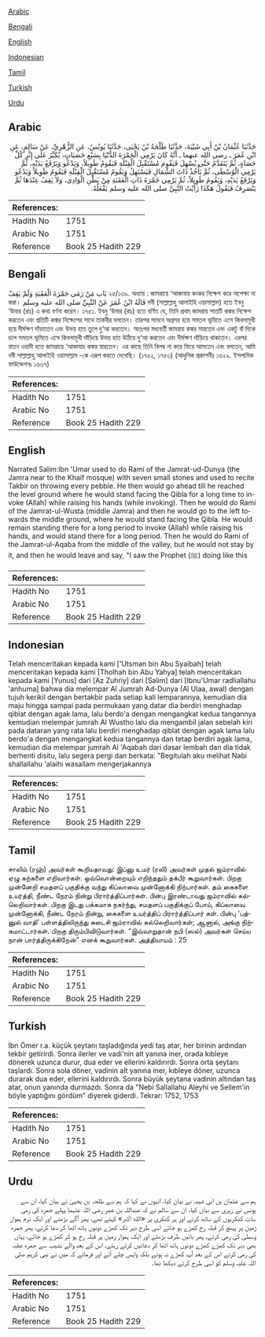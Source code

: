 [Arabic](#arabic)

[Bengali](#bengali)

[English](#english)

[Indonesian](#indonesian)

[Tamil](#tamil)

[Turkish](#turkish)

[Urdu](#urdu)

## Arabic


<div dir="rtl" lang="ar" style={{fontSize:'larger',backgroundColor:'#f8f9fa',padding:20}}>
حَدَّثَنَا عُثْمَانُ بْنُ أَبِي شَيْبَةَ، حَدَّثَنَا طَلْحَةُ بْنُ يَحْيَى، حَدَّثَنَا يُونُسُ، عَنِ الزُّهْرِيِّ، عَنْ سَالِمٍ، عَنِ ابْنِ عُمَرَ ـ رضى الله عنهما ـ أَنَّهُ كَانَ يَرْمِي الْجَمْرَةَ الدُّنْيَا بِسَبْعِ حَصَيَاتٍ، يُكَبِّرُ عَلَى إِثْرِ كُلِّ حَصَاةٍ، ثُمَّ يَتَقَدَّمُ حَتَّى يُسْهِلَ فَيَقُومَ مُسْتَقْبِلَ الْقِبْلَةِ فَيَقُومُ طَوِيلاً، وَيَدْعُو وَيَرْفَعُ يَدَيْهِ، ثُمَّ يَرْمِي الْوُسْطَى، ثُمَّ يَأْخُذُ ذَاتَ الشِّمَالِ فَيَسْتَهِلُ وَيَقُومُ مُسْتَقْبِلَ الْقِبْلَةِ فَيَقُومُ طَوِيلاً وَيَدْعُو وَيَرْفَعُ يَدَيْهِ، وَيَقُومُ طَوِيلاً، ثُمَّ يَرْمِي جَمْرَةَ ذَاتِ الْعَقَبَةِ مِنْ بَطْنِ الْوَادِي، وَلاَ يَقِفُ عِنْدَهَا ثُمَّ يَنْصَرِفُ فَيَقُولُ هَكَذَا رَأَيْتُ النَّبِيَّ صلى الله عليه وسلم يَفْعَلُهُ‏.‏
</div>
<div style={{backgroundColor:'#f8f9fa',padding:20, marginBottom: 10}}><table> <thead> <tr> <th>References:</th> <th></th> </tr> </thead> <tbody><tr><td>Hadith No</td><td>1751</td></tr><tr><td>Arabic No</td><td>1751</td></tr><tr><td>Reference</td><td>Book 25 Hadith 229</td></tr></tbody></table></div>

## Bengali


<div dir="ltr" lang="bn" style={{fontSize:'larger',backgroundColor:'#f8f9fa',padding:20}}>
بَاب مَنْ رَمَى جَمْرَةَ الْعَقَبَةِ وَلَمْ يَقِفْ ২৫/১৩৯. অধ্যায় : জামরায়ে ‘আকাবায় কংকর নিক্ষেপ করে অপেক্ষা না করা। قَالَهُ ابْنُ عُمَرَ عَنْ النَّبِيِّ صلى الله عليه وسلم নবী (সাল্লাল্লাহু আলাইহি ওয়াসাল্লাম) হতে ইবনু ‘উমার (রাঃ) এ কথা বর্ণনা করেন। ১৭৫১. ইবনু ‘উমার (রাঃ) হতে বর্ণিত যে, তিনি প্রথম জামরায় সাতটি কঙ্কর নিক্ষেপ করতেন এবং প্রতিটি কঙ্কর নিক্ষেপের সাথে তাকবীর বলতেন। তারপর সামনে অগ্রসর হয়ে সমতল ভূমিতে এসে কিবলামুখী হয়ে দীর্ঘক্ষণ দাঁড়াতেন এবং উভয় হাত তুলে দু‘আ করতেন। অতঃপর মধ্যবর্তী জামরায় কঙ্কর মারতেন এবং একটু বাঁ দিকে চলে সমতল ভূমিতে এসে কিবলামুখী দাঁড়িয়ে উভয় হাত উঠিয়ে দু‘আ করতেন এবং দীর্ঘক্ষণ দাঁড়িয়ে থাকতেন। এরপর বাতন ওয়াদী হতে জামরায়ে ‘আকাবায় কঙ্কর মারতেন। এর কাছে তিনি বিলম্ব না করে ফিরে আসতেন এবং বলতেন, আমি নবী সাল্লাল্লাহু আলাইহি ওয়াসাল্লাম -কে এরূপ করতে দেখেছি। (১৭৫২, ১৭৫৩) (আধুনিক প্রকাশনীঃ ১৬২৯. ইসলামিক ফাউন্ডেশনঃ ১৬৩৭)
</div>
<div style={{backgroundColor:'#f8f9fa',padding:20, marginBottom: 10}}><table> <thead> <tr> <th>References:</th> <th></th> </tr> </thead> <tbody><tr><td>Hadith No</td><td>1751</td></tr><tr><td>Arabic No</td><td>1751</td></tr><tr><td>Reference</td><td>Book 25 Hadith 229</td></tr></tbody></table></div>

## English


<div dir="ltr" lang="en" style={{fontSize:'larger',backgroundColor:'#f8f9fa',padding:20}}>
Narrated Salim:Ibn 'Umar used to do Rami of the Jamrat-ud-Dunya (the Jamra near to the Khaif mosque) with seven small stones and used to recite Takbir on throwing every pebble. He then would go ahead till he reached the level ground where he would stand facing the Qibla for a long time to invoke (Allah) while raising his hands (while invoking). Then he would do Rami of the Jamrat-ul-Wusta (middle Jamra) and then he would go to the left towards the middle ground, where he would stand facing the Qibla. He would remain standing there for a long period to invoke (Allah) while raising his hands, and would stand there for a long period. Then he would do Rami of the Jamrat-ul-Aqaba from the middle of the valley, but he would not stay by it, and then he would leave and say, "I saw the Prophet (ﷺ) doing like this
</div>
<div style={{backgroundColor:'#f8f9fa',padding:20, marginBottom: 10}}><table> <thead> <tr> <th>References:</th> <th></th> </tr> </thead> <tbody><tr><td>Hadith No</td><td>1751</td></tr><tr><td>Arabic No</td><td>1751</td></tr><tr><td>Reference</td><td>Book 25 Hadith 229</td></tr></tbody></table></div>

## Indonesian


<div dir="ltr" lang="id" style={{fontSize:'larger',backgroundColor:'#f8f9fa',padding:20}}>
Telah menceritakan kepada kami ['Utsman bin Abu Syaibah] telah menceritakan kepada kami [Tholhah bin Abu Yahya] telah menceritakan kepada kami [Yunus] dari [Az Zuhriy] dari [Salim] dari [Ibnu'Umar radliallahu 'anhuma] bahwa dia melempar Al Jumrah Ad-Dunya (Al Ulaa, awal) dengan tujuh kerikil dengan bertakbir pada setiap kali lemparannya, kemudian dia maju hingga sampai pada permukaan yang datar dia berdiri menghadap qiblat dengan agak lama, lalu berdo'a dengan mengangkat kedua tangannya kemudian melempar jumrah Al Wustho lalu dia mengambil jalan sebelah kiri pada dataran yang rata lalu berdiri menghadap qiblat dengan agak lama lalu berdo'a dengan mengangkat kedua tangannya dan tetap berdiri agak lama, kemudian dia melempar jumrah Al 'Aqabah dari dasar lembah dan dia tidak berhenti disitu, lalu segera pergi dan berkata: "Begitulah aku melihat Nabi shallallahu 'alaihi wasallam mengerjakannya
</div>
<div style={{backgroundColor:'#f8f9fa',padding:20, marginBottom: 10}}><table> <thead> <tr> <th>References:</th> <th></th> </tr> </thead> <tbody><tr><td>Hadith No</td><td>1751</td></tr><tr><td>Arabic No</td><td>1751</td></tr><tr><td>Reference</td><td>Book 25 Hadith 229</td></tr></tbody></table></div>

## Tamil


<div dir="ltr" lang="ta" style={{fontSize:'larger',backgroundColor:'#f8f9fa',padding:20}}>
சாலிம் (ரஹ்) அவர்கள் கூறியதாவது: இப்னு உமர் (ரலி) அவர்கள் முதல் ஜம்ராவில் ஏழு கற்களை எறிவார்கள். ஒவ்வொன்றையும் எறிந்ததும் தக்பீர் கூறுவார்கள். பிறகு முன்னேறி சமதளப் பகுதிக்கு வந்து கிப்லாவை முன்னோக்கி நிற்பார்கள். தம் கைகளை உயர்த்தி, நீண்ட நேரம் நின்று பிரார்த்திப்பார்கள். பின்பு இரண்டாவது ஜம்ராவில் கல்லெறிவார்கள். பிறகு இடது பக்கமாக நகர்ந்து, சமதளப் பகுதிக்குப் போய், கிப்லாவை முன்னோக்கி, நீண்ட நேரம் நின்று, கைகளை உயர்த்திப் பிரார்த்திப்பார் கள். பின்பு ‘பத்னுல் வாதி’ பள்ளத்திலிருந்து கடைசி ஜம்ராவில் கல்லெறிவார்கள்; ஆனால், அங்கு நிற்கமாட்டார்கள். பிறகு திரும்பிவிடுவார்கள். “இவ்வாறுதான் நபி (ஸல்) அவர்கள் செய்ய நான் பார்த்திருக்கிறேன்” எனக் கூறுவார்கள். அத்தியாயம் : 25
</div>
<div style={{backgroundColor:'#f8f9fa',padding:20, marginBottom: 10}}><table> <thead> <tr> <th>References:</th> <th></th> </tr> </thead> <tbody><tr><td>Hadith No</td><td>1751</td></tr><tr><td>Arabic No</td><td>1751</td></tr><tr><td>Reference</td><td>Book 25 Hadith 229</td></tr></tbody></table></div>

## Turkish


<div dir="ltr" lang="tr" style={{fontSize:'larger',backgroundColor:'#f8f9fa',padding:20}}>
İbn Ömer r.a. küçük şeytanı taşladığında yedi taş atar, her birinin ardından tekbir getirirdi. Sonra ilerler ve vadi'nin alt yanına iner, orada kıbleye dönerek uzunca durur, dua eder ve ellerini kaldırırdı. Sonra orta şeytanı taşlardı. Sonra sola döner, vadinin alt yanına iner, kıbleye döner, uzunca durarak dua eder, ellerini kaldırırdı. Sonra büyük şeytana vadinin altından taş atar, onun yanında durmazdı. Sonra da "Nebi Sallallahu Aleyhi ve Sellem'in böyle yaptığını gördüm" diyerek giderdi. Tekrar: 1752, 1753
</div>
<div style={{backgroundColor:'#f8f9fa',padding:20, marginBottom: 10}}><table> <thead> <tr> <th>References:</th> <th></th> </tr> </thead> <tbody><tr><td>Hadith No</td><td>1751</td></tr><tr><td>Arabic No</td><td>1751</td></tr><tr><td>Reference</td><td>Book 25 Hadith 229</td></tr></tbody></table></div>

## Urdu


<div dir="rtl" lang="ur" style={{fontSize:'larger',backgroundColor:'#f8f9fa',padding:20}}>
ہم سے عثمان بن ابی شیبہ نے بیان کیا، انہوں نے کہا کہ ہم سے طلحہ بن یحییٰ نے بیان کیا، ان سے یونس نے زہری سے بیان کیا، ان سے سالم نے کہ عبداللہ بن عمر رضی اللہ عنہما پہلے جمرہ کی رمی سات کنکریوں کے ساتھ کرتے اور ہر کنکری پر «الله اكبر» کہتے تھے، پھر آگے بڑھتے اور ایک نرم ہموار زمین پر پہنچ کر قبلہ رخ کھڑے ہو جاتے اسی طرح دیر تک کھڑے دونوں ہاتھ اٹھا کر دعا کرتے، پھر جمرہ وسطیٰ کی رمی کرتے، پھر بائیں طرف بڑھتے اور ایک ہموار زمین پر قبلہ رخ ہو کر کھڑے ہو جاتے، یہاں بھی دیر تک کھڑے کھڑے دونوں ہاتھ اٹھا کر دعائیں کرتے رہتے، اس کے بعد والے نشیب سے جمرہ عقبہ کی رمی کرتے اس کے بعد آپ کھڑے نہ ہوتے بلکہ واپس چلے آتے اور فرماتے کہ میں نے نبی کریم صلی اللہ علیہ وسلم کو اسی طرح کرتے دیکھا تھا۔
</div>
<div style={{backgroundColor:'#f8f9fa',padding:20, marginBottom: 10}}><table> <thead> <tr> <th>References:</th> <th></th> </tr> </thead> <tbody><tr><td>Hadith No</td><td>1751</td></tr><tr><td>Arabic No</td><td>1751</td></tr><tr><td>Reference</td><td>Book 25 Hadith 229</td></tr></tbody></table></div>